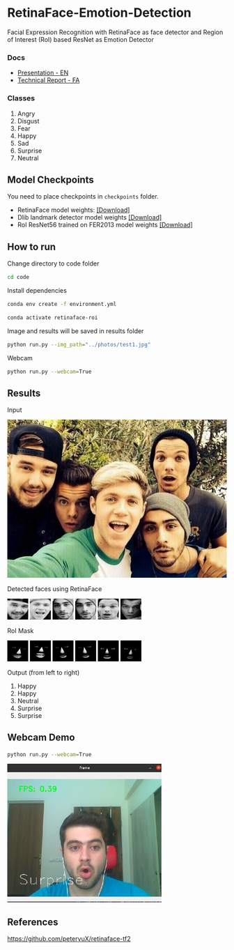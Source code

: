 # RetinaFace-Emotion-Detection

Facial Expression Recognition with RetinaFace as face detector and Region of Interest (RoI) based ResNet as Emotion Detector

### Docs
- [Presentation - EN](./docs/Report-EN.pptx)
- [Technical Report - FA](./docs/Report-FA.pdf)


### Classes

1. Angry
2. Disgust
3. Fear
4. Happy
5. Sad
6. Surprise
7. Neutral

## Model Checkpoints

You need to place checkpoints in ```checkpoints``` folder.
- RetinaFace model weights: [[Download]](https://drive.google.com/drive/folders/1kyIUlhB38igMCPTRgfZh536fUpAi3uOK?usp=sharing)
- Dlib landmark detector model weights [[Download]](https://drive.google.com/file/d/1CiwW6vJjFl22dQHR4fRC0lN2_pfsGVmM/view?usp=sharing)
- RoI ResNet56 trained on FER2013 model weights [[Download]](https://drive.google.com/file/d/1At3fv5F_47z8yidllaTveoS13itIqgkf/view?usp=sharing)




## How to run

Change directory to code folder
```bash
cd code
```

Install dependencies
```bash
conda env create -f environment.yml
```
```bash
conda activate retinaface-roi
```

Image and results will be saved in results folder
```bash
python run.py --img_path="../photos/test1.jpg"
```

Webcam
```bash
python run.py --webcam=True
```


## Results

Input

![input](./results/test1/test1.jpg)

Detected faces using RetinaFace

![face1](./results/test1/Faces-Processed/1_proc.jpg)
![face2](./results/test1/Faces-Processed/2_proc.jpg)
![face3](./results/test1/Faces-Processed/3_proc.jpg)
![face3](./results/test1/Faces-Processed/3_proc.jpg)
![face4](./results/test1/Faces-Processed/4_proc.jpg)
![face5](./results/test1/Faces-Processed/5_proc.jpg)

RoI Mask

![roi1](./results/test1/RoI-Processed/1_RoI_proc.jpg)
![roi2](./results/test1/RoI-Processed/2_RoI_proc.jpg)
![roi3](./results/test1/RoI-Processed/3_RoI_proc.jpg)
![roi3](./results/test1/RoI-Processed/3_RoI_proc.jpg)
![roi4](./results/test1/RoI-Processed/4_RoI_proc.jpg)
![roi5](./results/test1/RoI-Processed/5_RoI_proc.jpg)

Output (from left to right)
1. Happy
2. Happy
3. Neutral
4. Surprise
5. Surprise

## Webcam Demo

```bash
python run.py --webcam=True
```

![webcam](./results/webcam.jpg)


## References

https://github.com/peteryuX/retinaface-tf2
